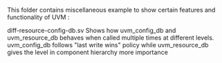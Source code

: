 This folder contains miscellaneous example to show certain features and functionality of UVM :

diff-resource-config-db.sv
      Shows how uvm_config_db and uvm_resource_db behaves when called multiple times at different levels. uvm_config_db follows "last write wins" policy while uvm_resource_db gives the level in component hierarchy more importance
    
